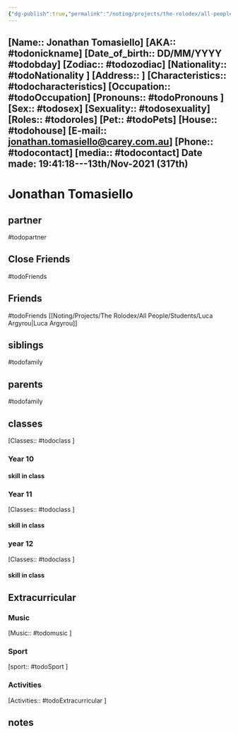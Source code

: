 ```yaml
---
{"dg-publish":true,"permalink":"/noting/projects/the-rolodex/all-people/students/jonathan-tomasiello/","dgHomeLink":true,"dgPassFrontmatter":false}
---
```


[Name:: Jonathan Tomasiello]
[AKA:: #todonickname]
[Date_of_birth:: DD/MM/YYYY #todobday] 
[Zodiac:: #todozodiac] 
[Nationality:: #todoNationality ]
[Address:: ]
[Characteristics::  #todocharacteristics]
[Occupation:: #todoOccupation]
[Pronouns:: #todoPronouns ]
[Sex:: #todosex]
[Sexuality:: #todosexuality]
[Roles:: #todoroles]
[Pet:: #todoPets]
[House:: #todohouse]
[E-mail:: <jonathan.tomasiello@carey.com.au>]
[Phone:: #todocontact]
[media:: #todocontact]
Date made: 19:41:18---13th/Nov-2021 (317th) 
---
# Jonathan Tomasiello
## partner
#todopartner
## Close Friends
#todoFriends
## Friends
#todoFriends
[[Noting/Projects/The Rolodex/All People/Students/Luca Argyrou|Luca Argyrou]]
## siblings
#todofamily
## parents
#todofamily
## classes
[Classes:: #todoclass ]
### Year 10
#### skill in class
### Year 11
[Classes:: #todoclass ]
#### skill in class
### year 12
[Classes:: #todoclass ]
#### skill in class
## Extracurricular
### Music
[Music:: #todomusic ]
### Sport
[sport:: #todoSport ]
### Activities
[Activities:: #todoExtracurricular ]
## notes
